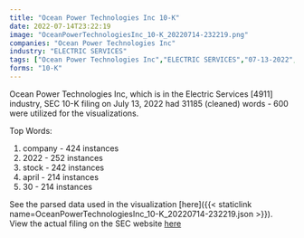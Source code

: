 ```yaml
---
title: "Ocean Power Technologies Inc 10-K"
date: 2022-07-14T23:22:19
image: "OceanPowerTechnologiesInc_10-K_20220714-232219.png"
companies: "Ocean Power Technologies Inc"
industry: "ELECTRIC SERVICES"
tags: ["Ocean Power Technologies Inc","ELECTRIC SERVICES","07-13-2022","10-K"]
forms: "10-K"
---
```

Ocean Power Technologies Inc, which is in the Electric Services [4911] industry, SEC 10-K filing on July 13, 2022 had 31185 (cleaned) words - 600 were utilized for the visualizations.

Top Words:
1. company - 424 instances
2. 2022 - 252 instances
3. stock - 242 instances
4. april - 214 instances
5. 30 - 214 instances


See the parsed data used in the visualization [here]({{< staticlink name=OceanPowerTechnologiesInc_10-K_20220714-232219.json >}}).  
View the actual filing on the SEC website [here](https://www.sec.gov/Archives/edgar/data/1378140/0001493152-22-019173.txt)